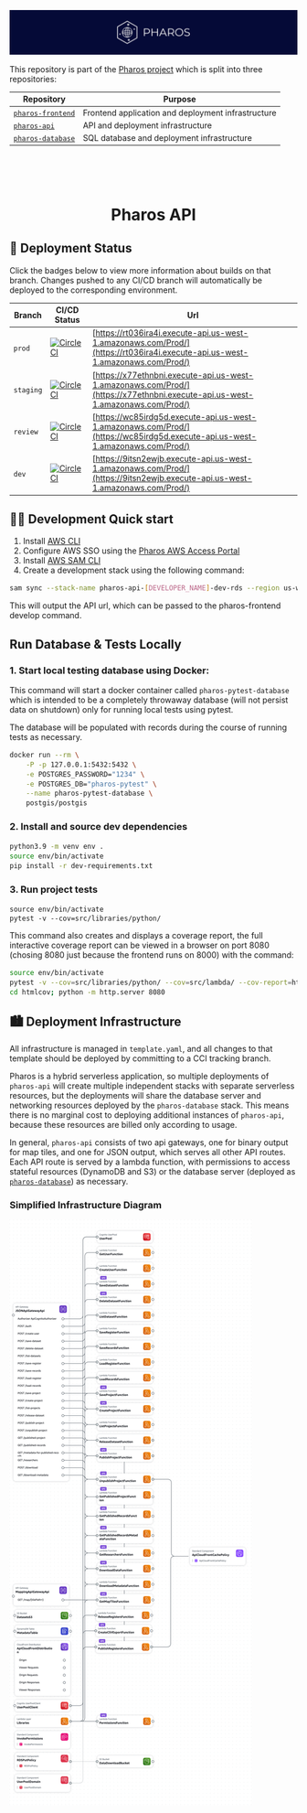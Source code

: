 [![Pharos](https://github.com/viralemergence/pharos-database/blob/prod/img/pharos-banner.png)](https://pharos.viralemergence.org/)

This repository is part of the [Pharos project](https://pharos.viralemergence.org/)
which is split into three repositories:

| Repository                                                             | Purpose                                            |
| ---------------------------------------------------------------------- | -------------------------------------------------- |
| [`pharos-frontend`](https://github.com/viralemergence/pharos-frontend) | Frontend application and deployment infrastructure |
| [`pharos-api`](https://github.com/viralemergence/pharos-api)           | API and deployment infrastructure                  |
| [`pharos-database`](https://github.com/viralemergence/pharos-database) | SQL database and deployment infrastructure         |

<br>
<br>
<br>
<h1 align="center">
  Pharos API
</h1>

## 🚀 Deployment Status

Click the badges below to view more information about builds on that branch.
Changes pushed to any CI/CD branch will automatically be deployed to the
corresponding environment.

| Branch    | CI/CD Status                                                                                                                                                                                                                                                               | Url                                                                                                                          |
| --------- | -------------------------------------------------------------------------------------------------------------------------------------------------------------------------------------------------------------------------------------------------------------------------- | ---------------------------------------------------------------------------------------------------------------------------- |
| `prod`    | [![CircleCI](https://dl.circleci.com/status-badge/img/circleci/39PL8myokkHY7obZPJeFEC/Q3ya5vyUY8Lq4TTPcxM7Sz/tree/prod.svg?style=svg)](https://dl.circleci.com/status-badge/redirect/circleci/39PL8myokkHY7obZPJeFEC/baac8a1b-cc90-4da0-b42c-9141f8340dab/tree/prod)       | [https://rt036ira4i.execute-api.us-west-1.amazonaws.com/Prod/](https://rt036ira4i.execute-api.us-west-1.amazonaws.com/Prod/) |
| `staging` | [![CircleCI](https://dl.circleci.com/status-badge/img/circleci/39PL8myokkHY7obZPJeFEC/Q3ya5vyUY8Lq4TTPcxM7Sz/tree/staging.svg?style=svg)](https://dl.circleci.com/status-badge/redirect/circleci/39PL8myokkHY7obZPJeFEC/baac8a1b-cc90-4da0-b42c-9141f8340dab/tree/staging) | [https://x77ethnbni.execute-api.us-west-1.amazonaws.com/Prod/](https://x77ethnbni.execute-api.us-west-1.amazonaws.com/Prod/) |
| `review`  | [![CircleCI](https://dl.circleci.com/status-badge/img/circleci/39PL8myokkHY7obZPJeFEC/Q3ya5vyUY8Lq4TTPcxM7Sz/tree/review.svg?style=svg)](https://dl.circleci.com/status-badge/redirect/circleci/39PL8myokkHY7obZPJeFEC/baac8a1b-cc90-4da0-b42c-9141f8340dab/tree/review)   | [https://wc85irdg5d.execute-api.us-west-1.amazonaws.com/Prod/](https://wc85irdg5d.execute-api.us-west-1.amazonaws.com/Prod/) |
| `dev`     | [![CircleCI](https://dl.circleci.com/status-badge/img/circleci/39PL8myokkHY7obZPJeFEC/Q3ya5vyUY8Lq4TTPcxM7Sz/tree/dev.svg?style=svg)](https://dl.circleci.com/status-badge/redirect/circleci/39PL8myokkHY7obZPJeFEC/baac8a1b-cc90-4da0-b42c-9141f8340dab/tree/main)        | [https://9itsn2ewjb.execute-api.us-west-1.amazonaws.com/Prod/](https://9itsn2ewjb.execute-api.us-west-1.amazonaws.com/Prod/) |

## 👩‍💻 Development Quick start

1. Install [AWS CLI](https://docs.aws.amazon.com/cli/latest/userguide/getting-started-install.html)
1. Configure AWS SSO using the [Pharos AWS Access Portal](https://viralemergence.awsapps.com/start/)
1. Install [AWS SAM CLI](https://docs.aws.amazon.com/serverless-application-model/latest/developerguide/install-sam-cli.html)
1. Create a development stack using the following command:

```sh
sam sync --stack-name pharos-api-[DEVELOPER_NAME]-dev-rds --region us-west-1 --template-file ./template.yaml
```

This will output the API url, which can be passed to the pharos-frontend develop command.

## Run Database & Tests Locally

### 1. Start local testing database using Docker:

This command will start a docker container called `pharos-pytest-database` which
is intended to be a completely throwaway database (will not persist data on shutdown)
only for running local tests using pytest.

The database will be populated with records during the course of running tests as necessary.

```sh
docker run --rm \
    -P -p 127.0.0.1:5432:5432 \
    -e POSTGRES_PASSWORD="1234" \
    -e POSTGRES_DB="pharos-pytest" \
    --name pharos-pytest-database \
    postgis/postgis
```

### 2. Install and source dev dependencies

```sh
python3.9 -m venv env .
source env/bin/activate
pip install -r dev-requirements.txt
```

### 3. Run project tests

```
source env/bin/activate
pytest -v --cov=src/libraries/python/
```

This command also creates and displays a coverage report, the full
interactive coverage report can be viewed in a browser on port 8080
(chosing 8080 just because the frontend runs on 8000) with the command:

```sh
source env/bin/activate
pytest -v --cov=src/libraries/python/ --cov=src/lambda/ --cov-report=html
cd htmlcov; python -m http.server 8080
```

## 🏙️ Deployment Infrastructure

All infrastructure is managed in `template.yaml`, and all changes to that template
should be deployed by committing to a CCI tracking branch.

Pharos is a hybrid serverless application, so multiple deployments of `pharos-api`
will create multiple independent stacks with separate serverless resources, but
the deployments will share the database server and networking resources deployed
by the `pharos-database` stack. This means there is no marginal cost to deploying
additional instances of `pharos-api`, because these resources are billed only
according to usage.

In general, `pharos-api` consists of two api gateways, one for binary output for
map tiles, and one for JSON output, which serves all other API routes. Each API
route is served by a lambda function, with permissions to access stateful resources
(DynamoDB and S3) or the database server (deployed as
[`pharos-database`](https://github.com/viralemergence/pharos-database)) as necessary.

### Simplified Infrastructure Diagram

![Overview diagram](https://github.com/viralemergence/pharos-api/blob/dev/img/pharos-api-highlevel.png)
